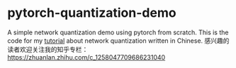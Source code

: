 # pytorch-quantization-demo
A simple network quantization demo using pytorch from scratch. This is the code for my [tutorial](https://jermmy.github.io/2020/06/13/2020-6-13-network-quantization-1/) about network quantization written in Chinese. 
感兴趣的读者欢迎关注我的知乎专栏：https://zhuanlan.zhihu.com/c_1258047709686231040

